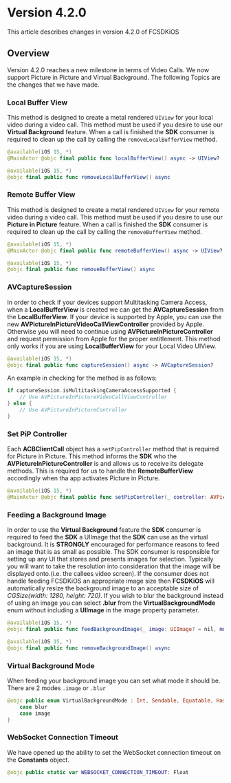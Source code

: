 # Version 4.2.0

This article describes changes in version 4.2.0 of FCSDKiOS

## Overview
Version 4.2.0 reaches a new milestone in terms of Video Calls. We now support Picture in Picture and Virtual Background. The following Topics are the changes that we have made.

### Local Buffer View
This method is designed to create a metal rendered `UIView` for your local video during a video call. This method must be used if you desire to use our **Virtual Background** feature.
When a call is finished the **SDK** consumer is required to clean up the call by calling the `removeLocalBufferView` method. 
```swift
@available(iOS 15, *)
@MainActor @objc final public func localBufferView() async -> UIView?
```

```swift
@available(iOS 15, *)
@objc final public func removeLocalBufferView() async
```

### Remote Buffer View
This method is designed to create a metal rendered `UIView` for your remote video during a video call. This method must be used if you desire to use our **Picture in Picture** feature.
When a call is finished the **SDK** consumer is required to clean up the call by calling the `removeBufferView` method. 
```swift
@available(iOS 15, *)
@MainActor @objc final public func remoteBufferView() async -> UIView?
```

```swift
@available(iOS 15, *)
@objc final public func removeBufferView() async
```

### AVCaptureSession
In order to check if your devices support Multitasking Camera Access, when a **LocalBufferView** is created we can get the **AVCaptureSession** from the **LocalBufferView**. If your device is supported by Apple, you can use the new **AVPictureInPictureVideoCallViewController** provided by Apple. Otherwise you will need to continue using **AVPictureInPictureController** and request permission from Apple for the proper entitlement. This method only works if you are using **LocalBufferView** for your Local Video UIView.
```swift
@available(iOS 15, *)
@objc final public func captureSession() async -> AVCaptureSession?
```

An example in checking for the method is as follows:
```swift
if captureSession.isMultitaskingCameraAccessSupported {
    // Use AVPictureInPictureVideoCallViewController
} else {
    // Use AVPictureInPictureController
}
```

### Set PiP Controller
Each **ACBClientCall** object has a `setPipController` method that is required for Picture in Picture. This method informs the **SDK** who the **AVPictureInPictureController** is and allows us to receive its delegate methods. This is required for us to handle the **RemoteBufferView** accordingly when tha app activates Picture in Picture.
```swift
@available(iOS 15, *)
@MainActor @objc final public func setPipController(_ controller: AVPictureInPictureController) async
```

### Feeding a Background Image
In order to use the **Virtual Background** feature the **SDK** consumer is required to feed the **SDK** a UIImage that the **SDK** can use as the virtual background. It is **STRONGLY** encouraged for performance reasons to feed an image that is as small as possible. The SDK consumer is responsible for setting up any UI that stores and presents images for selection. Typically you will want to take the resolution into consideration that the image will be displayed onto.(i.e. the callees video screen). If the consumer does not handle feeding FCSDKiOS an appropriate image size then **FCSDKiOS** will automatically resize the background image to an acceptable size of *CGSize(width: 1280, height: 720)*. If you wish to blur the background instead of using an image you can select **.blur** from the **VirtualBackgroundMode** enum without including a **UIImage** in the image property parameter.

```swift
@available(iOS 15, *)
@objc final public func feedBackgroundImage(_ image: UIImage? = nil, mode: FCSDKiOS.VirtualBackgroundMode = .image) async
```

```swift
@available(iOS 15, *)
@objc final public func removeBackgroundImage() async
```

### Virtual Background Mode
When feeding your background image you can set what mode it should be. There are 2 modes `.image` or `.blur`  
```swift
@objc public enum VirtualBackgroundMode : Int, Sendable, Equatable, Hashable, RawRepresentable {
    case blur
    case image
}
```

### WebSocket Connection Timeout
We have opened up the ability to set the WebSocket connection timeout on the **Constants** object.
```swift
@objc public static var WEBSOCKET_CONNECTION_TIMEOUT: Float
```
